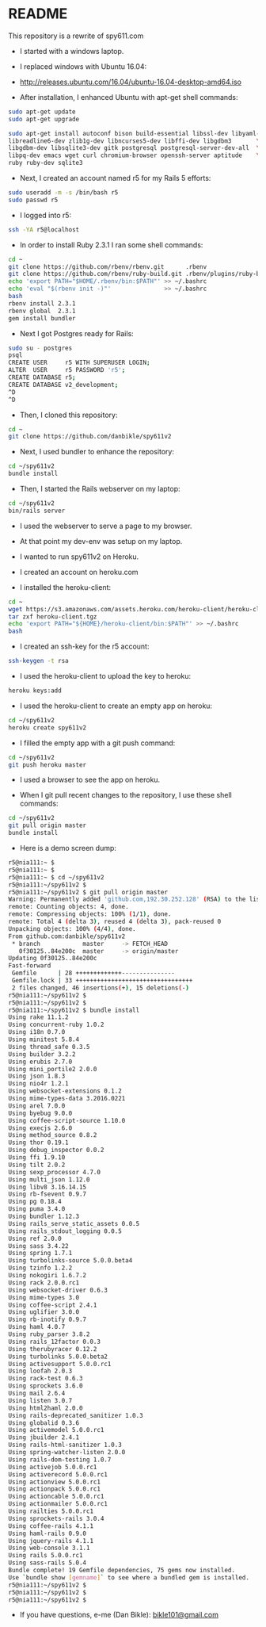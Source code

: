 # README

This repository is a rewrite of spy611.com

* I started with a windows laptop.

* I replaced windows with Ubuntu 16.04:

* http://releases.ubuntu.com/16.04/ubuntu-16.04-desktop-amd64.iso

* After installation, I enhanced Ubuntu with apt-get shell commands:

```bash
sudo apt-get update
sudo apt-get upgrade

sudo apt-get install autoconf bison build-essential libssl-dev libyaml-dev \
libreadline6-dev zlib1g-dev libncurses5-dev libffi-dev libgdbm3       \
libgdbm-dev libsqlite3-dev gitk postgresql postgresql-server-dev-all  \
libpq-dev emacs wget curl chromium-browser openssh-server aptitude    \
ruby ruby-dev sqlite3
```

* Next, I created an account named r5 for my Rails 5 efforts:

```bash
sudo useradd -m -s /bin/bash r5
sudo passwd r5
```

* I logged into r5:

```bash
ssh -YA r5@localhost
```

* In order to install Ruby 2.3.1 I ran some shell commands:

```bash
cd ~
git clone https://github.com/rbenv/rbenv.git      .rbenv
git clone https://github.com/rbenv/ruby-build.git .rbenv/plugins/ruby-build
echo 'export PATH="$HOME/.rbenv/bin:$PATH"' >> ~/.bashrc
echo 'eval "$(rbenv init -)"'               >> ~/.bashrc
bash
rbenv install 2.3.1
rbenv global  2.3.1
gem install bundler
```

* Next I got Postgres ready for Rails:

```bash
sudo su - postgres
psql
CREATE USER     r5 WITH SUPERUSER LOGIN;
ALTER  USER     r5 PASSWORD 'r5';
CREATE DATABASE r5;
CREATE DATABASE v2_development;
^D
^D
```

* Then, I cloned this repository:

```bash
cd ~
git clone https://github.com/danbikle/spy611v2
```

* Next, I used bundler to enhance the repository:

```bash
cd ~/spy611v2
bundle install
```

* Then, I started the Rails webserver on my laptop:

```bash
cd ~/spy611v2
bin/rails server
```

* I used the webserver to serve a page to my browser.

* At that point my dev-env was setup on my laptop.

* I wanted to run spy611v2 on Heroku.

* I created an account on heroku.com

* I installed the heroku-client:

```bash
cd ~
wget https://s3.amazonaws.com/assets.heroku.com/heroku-client/heroku-client.tgz
tar zxf heroku-client.tgz
echo 'export PATH="${HOME}/heroku-client/bin:$PATH"' >> ~/.bashrc
bash
```

* I created an ssh-key for the r5 account:

```bash
ssh-keygen -t rsa
```

* I used the heroku-client to upload the key to heroku:

```bash
heroku keys:add
```

* I used the heroku-client to create an empty app on heroku:

```bash
cd ~/spy611v2
heroku create spy611v2
```

* I filled the empty app with a git push command:

```bash
cd ~/spy611v2
git push heroku master
```

* I used a browser to see the app on heroku.

* When I git pull recent changes to the repository, I use these shell commands:

```bash
cd ~/spy611v2
git pull origin master
bundle install
```

* Here is a demo screen dump:

```bash
r5@nia111:~ $ 
r5@nia111:~ $ 
r5@nia111:~ $ cd ~/spy611v2
r5@nia111:~/spy611v2 $ 
r5@nia111:~/spy611v2 $ git pull origin master
Warning: Permanently added 'github.com,192.30.252.128' (RSA) to the list of known hosts.
remote: Counting objects: 4, done.        
remote: Compressing objects: 100% (1/1), done.        
remote: Total 4 (delta 3), reused 4 (delta 3), pack-reused 0        
Unpacking objects: 100% (4/4), done.
From github.com:danbikle/spy611v2
 * branch            master     -> FETCH_HEAD
   0f30125..84e200c  master     -> origin/master
Updating 0f30125..84e200c
Fast-forward
 Gemfile      | 28 +++++++++++++---------------
 Gemfile.lock | 33 +++++++++++++++++++++++++++++++++
 2 files changed, 46 insertions(+), 15 deletions(-)
r5@nia111:~/spy611v2 $ 
r5@nia111:~/spy611v2 $ 
r5@nia111:~/spy611v2 $ bundle install
Using rake 11.1.2
Using concurrent-ruby 1.0.2
Using i18n 0.7.0
Using minitest 5.8.4
Using thread_safe 0.3.5
Using builder 3.2.2
Using erubis 2.7.0
Using mini_portile2 2.0.0
Using json 1.8.3
Using nio4r 1.2.1
Using websocket-extensions 0.1.2
Using mime-types-data 3.2016.0221
Using arel 7.0.0
Using byebug 9.0.0
Using coffee-script-source 1.10.0
Using execjs 2.6.0
Using method_source 0.8.2
Using thor 0.19.1
Using debug_inspector 0.0.2
Using ffi 1.9.10
Using tilt 2.0.2
Using sexp_processor 4.7.0
Using multi_json 1.12.0
Using libv8 3.16.14.15
Using rb-fsevent 0.9.7
Using pg 0.18.4
Using puma 3.4.0
Using bundler 1.12.3
Using rails_serve_static_assets 0.0.5
Using rails_stdout_logging 0.0.5
Using ref 2.0.0
Using sass 3.4.22
Using spring 1.7.1
Using turbolinks-source 5.0.0.beta4
Using tzinfo 1.2.2
Using nokogiri 1.6.7.2
Using rack 2.0.0.rc1
Using websocket-driver 0.6.3
Using mime-types 3.0
Using coffee-script 2.4.1
Using uglifier 3.0.0
Using rb-inotify 0.9.7
Using haml 4.0.7
Using ruby_parser 3.8.2
Using rails_12factor 0.0.3
Using therubyracer 0.12.2
Using turbolinks 5.0.0.beta2
Using activesupport 5.0.0.rc1
Using loofah 2.0.3
Using rack-test 0.6.3
Using sprockets 3.6.0
Using mail 2.6.4
Using listen 3.0.7
Using html2haml 2.0.0
Using rails-deprecated_sanitizer 1.0.3
Using globalid 0.3.6
Using activemodel 5.0.0.rc1
Using jbuilder 2.4.1
Using rails-html-sanitizer 1.0.3
Using spring-watcher-listen 2.0.0
Using rails-dom-testing 1.0.7
Using activejob 5.0.0.rc1
Using activerecord 5.0.0.rc1
Using actionview 5.0.0.rc1
Using actionpack 5.0.0.rc1
Using actioncable 5.0.0.rc1
Using actionmailer 5.0.0.rc1
Using railties 5.0.0.rc1
Using sprockets-rails 3.0.4
Using coffee-rails 4.1.1
Using haml-rails 0.9.0
Using jquery-rails 4.1.1
Using web-console 3.1.1
Using rails 5.0.0.rc1
Using sass-rails 5.0.4
Bundle complete! 19 Gemfile dependencies, 75 gems now installed.
Use `bundle show [gemname]` to see where a bundled gem is installed.
r5@nia111:~/spy611v2 $ 
r5@nia111:~/spy611v2 $ 
r5@nia111:~/spy611v2 $ 
```

* If you have questions, e-me (Dan Bikle): bikle101@gmail.com
